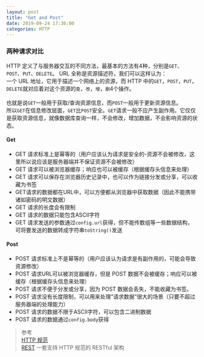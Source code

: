```yaml
---
layout: post
title: "Get and Post"
date: 2019-09-24 17:36:00
categories: HTTP
---
```

### 两种请求对比

HTTP 定义了与服务器交互的不同方法，最基本的方法有4种，分别是`GET`、`POST`、`PUT`、`DELETE`。
URL 全称是资源描述符，我们可以这样认为：  
一个 URL 地址，它用于描述一个网络上的资源，而 HTTP 中的`GET`，`POST`，`PUT`，`DELETE`就对应着对这个资源的`查`，`改`，`增`，`删`4个操作。  
<br>
也就是说`GET`一般用于获取/查询资源信息，而`POST`一般用于更新资源信息。  
所以`GET`在信息修改层面，`GET`比`POST`安全。`GET`请求一般不应产生副作用。它仅仅是获取资源信息，就像数据库查询一样，不会修改，增加数据，不会影响资源的状态。

#### Get
- GET 请求标准上是幂等的（用户应该认为请求是安全的-资源不会被修改，这里所以说应该是服务器端并不保证资源不会被修改）
- GET 请求可以被浏览器缓存；响应也可以被缓存（根据缓存头信息来处理）
- GET 请求可以保存在浏览器历史记录中，也可以作为链接分发或分享，可以收藏为书签
- GET请求的数据都在URL中，可以方便都从浏览器中获取数据（因此不能携带诸如密码的明文数据）
- GET 请求的长度会有限制
- GET 请求的数据只能包含ASCII字符
- GET 请求发送的参数通过`config.url`获得，但不能传数组等一些数据结构，可将要发送的数据转成字符串`toString()`发送

#### Post
- POST 请求标准上不是幂等的（用户应该认为请求是有副作用的，可能会导致资源修改）
- POST 请求URL可以被浏览器缓存，但是 POST 数据不会被缓存；响应可以被缓存（根据缓存头信息来处理）
- POST 请求不便于分发或分享，因为 POST 数据会丢失，不能收藏为书签。
- POST 请求没有长度限制，可以用来处理“请求数据”很大的场景（只要不超过服务器端的处理能力）
- POST 请求的数据不限于ASCII字符，可以包含二进制数据
- POST 请求的数据通过`config.body`获得
> 参考  
[HTTP 规范](http://www.ietf.org/rfc/rfc2616.txt)  
[REST](http://zh.wikipedia.org/wiki/REST) 一套支持 HTTP 规范的 RESTful 架构